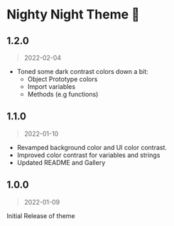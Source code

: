 # Nighty Night Theme 🌙

## 1.2.0

> 2022-02-04

- Toned some dark contrast colors down a bit:
  - Object Prototype colors
  - Import variables
  - Methods (e.g functions)

## 1.1.0

> 2022-01-10

- Revamped background color and UI color contrast.
- Improved color contrast for variables and strings
- Updated README and Gallery

## 1.0.0

> 2022-01-09

Initial Release of theme